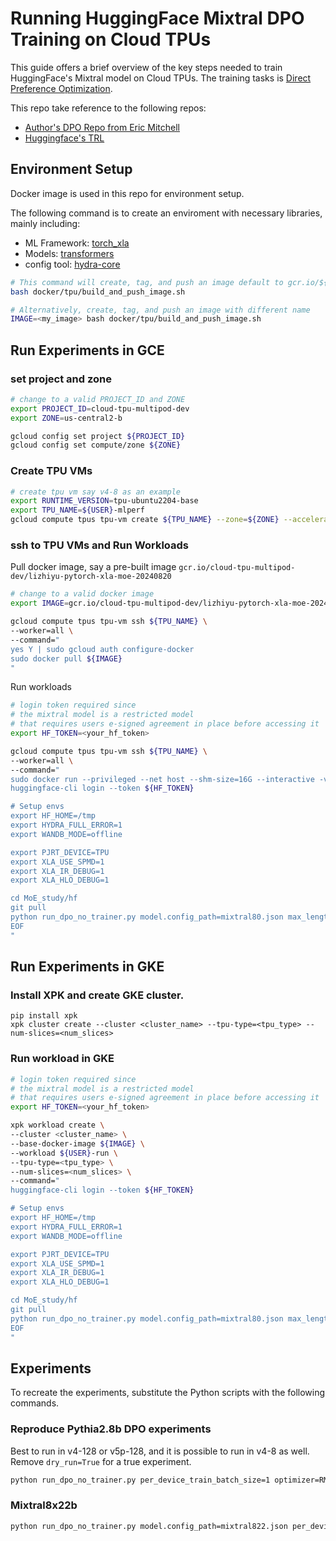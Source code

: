 # Running HuggingFace Mixtral DPO Training on Cloud TPUs

This guide offers a brief overview of the key steps needed to train HuggingFace's Mixtral model on Cloud TPUs.
The training tasks is [Direct Preference Optimization](https://arxiv.org/abs/2305.18290).

This repo take reference to the following repos:
* [Author's DPO Repo from Eric Mitchell](https://github.com/eric-mitchell/direct-preference-optimization)
* [Huggingface's TRL](https://github.com/huggingface/trl/tree/main)

## Environment Setup

Docker image is used in this repo for environment setup.

The following command is to create an enviroment with necessary libraries, mainly including:
* ML Framework: [torch_xla](https://github.com/pytorch/xla.git)
* Models: [transformers](https://github.com/huggingface/transformers.git)
* config tool: [hydra-core](https://hydra.cc/)
```bash
# This command will create, tag, and push an image default to gcr.io/${PROJECT_ID}/${USER}-pytorch-xla-moe-${DATE}
bash docker/tpu/build_and_push_image.sh
```

```bash
# Alternatively, create, tag, and push an image with different name
IMAGE=<my_image> bash docker/tpu/build_and_push_image.sh
```


## Run Experiments in GCE

### set project and zone

```bash
# change to a valid PROJECT_ID and ZONE
export PROJECT_ID=cloud-tpu-multipod-dev
export ZONE=us-central2-b

gcloud config set project ${PROJECT_ID}
gcloud config set compute/zone ${ZONE}
```

### Create TPU VMs
```bash
# create tpu vm say v4-8 as an example
export RUNTIME_VERSION=tpu-ubuntu2204-base
export TPU_NAME=${USER}-mlperf
gcloud compute tpus tpu-vm create ${TPU_NAME} --zone=${ZONE} --accelerator-type='v4-8' --version=${RUNTIME_VERSION}
```


### ssh to TPU VMs and Run Workloads
Pull docker image, say a pre-built image `gcr.io/cloud-tpu-multipod-dev/lizhiyu-pytorch-xla-moe-20240820`
```bash
# change to a valid docker image
export IMAGE=gcr.io/cloud-tpu-multipod-dev/lizhiyu-pytorch-xla-moe-20240820

gcloud compute tpus tpu-vm ssh ${TPU_NAME} \
--worker=all \
--command="
yes Y | sudo gcloud auth configure-docker
sudo docker pull ${IMAGE}
"
```

Run workloads
```bash
# login token required since 
# the mixtral model is a restricted model 
# that requires users e-signed agreement in place before accessing it
export HF_TOKEN=<your_hf_token>

gcloud compute tpus tpu-vm ssh ${TPU_NAME} \
--worker=all \
--command="
sudo docker run --privileged --net host --shm-size=16G --interactive -v /tmp:/tmp ${IMAGE} bash -s <<EOF
huggingface-cli login --token ${HF_TOKEN}

# Setup envs
export HF_HOME=/tmp
export HYDRA_FULL_ERROR=1
export WANDB_MODE=offline

export PJRT_DEVICE=TPU
export XLA_USE_SPMD=1
export XLA_IR_DEBUG=1
export XLA_HLO_DEBUG=1

cd MoE_study/hf
git pull
python run_dpo_no_trainer.py model.config_path=mixtral80.json max_length=4096 per_device_train_batch_size=1
EOF
"
```

## Run Experiments in GKE

### Install XPK and create GKE cluster.
```
pip install xpk
xpk cluster create --cluster <cluster_name> --tpu-type=<tpu_type> --num-slices=<num_slices>
```

### Run workload in GKE
```bash
# login token required since 
# the mixtral model is a restricted model 
# that requires users e-signed agreement in place before accessing it
export HF_TOKEN=<your_hf_token>

xpk workload create \
--cluster <cluster_name> \
--base-docker-image ${IMAGE} \
--workload ${USER}-run \
--tpu-type=<tpu_type> \
--num-slices=<num_slices> \
--command="
huggingface-cli login --token ${HF_TOKEN}

# Setup envs
export HF_HOME=/tmp
export HYDRA_FULL_ERROR=1
export WANDB_MODE=offline

export PJRT_DEVICE=TPU
export XLA_USE_SPMD=1
export XLA_IR_DEBUG=1
export XLA_HLO_DEBUG=1

cd MoE_study/hf
git pull
python run_dpo_no_trainer.py model.config_path=mixtral80.json max_length=4096 per_device_train_batch_size=1
EOF
"
```

## Experiments
To recreate the experiments, substitute the Python scripts with the following commands.
### Reproduce Pythia2.8b DPO experiments
Best to run in v4-128 or v5p-128, and it is possible to run in v4-8 as well.  
Remove `dry_run=True` for a true experiment.
```bash
python run_dpo_no_trainer.py per_device_train_batch_size=1 optimizer=RMSprop report_metrics_freq=1 use_synthetic_data=False model.name_or_path=EleutherAI/pythia-2.8b datasets=Anthropic/hh-rlhf max_steps=2600 eval_frequency=312 do_first_eval=True model.policy_dtype=float32 model.reference_dtype=float32 max_grad_norm=10.0 shuffle=True seed=4321 full_precision=True dry_run=True
```

### Mixtral8x22b
```bash
python run_dpo_no_trainer.py model.config_path=mixtral822.json per_device_train_batch_size=1 optimizer=RMSprop checkpoint_manager_path=gs://lizhiyu-multipods-eu-west/moe/checkpoints-20240803/mixtral822/ report_metrics_freq=1 use_synthetic_data=False model.name_or_path=mistralai/Mixtral-8x22B-v0.1 datasets=Anthropic/hh-rlhf max_steps=2600 eval_frequency=312 do_first_eval=True model.policy_dtype=float32 model.reference_dtype=bfloat16 max_grad_norm=10.0 seed=4321
```
